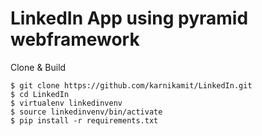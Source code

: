 # LinkedIn App using pyramid webframework

Clone & Build

    $ git clone https://github.com/karnikamit/LinkedIn.git
    $ cd LinkedIn
    $ virtualenv linkedinvenv
    $ source linkedinvenv/bin/activate
    $ pip install -r requirements.txt
